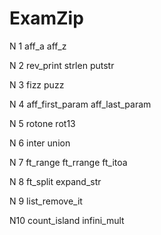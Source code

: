 # ExamZip


N 1 	aff_a		  aff_z

N 2 	rev_print		strlen			putstr

N 3 	fizz puzz

N 4	  aff_first_param	    aff_last_param

N 5 	rotone			rot13

N 6 	inter			union

N 7	  ft_range			ft_rrange			ft_itoa

N 8 	ft_split			expand_str

N 9	  list_remove_it

N10	  count_island		infini_mult

